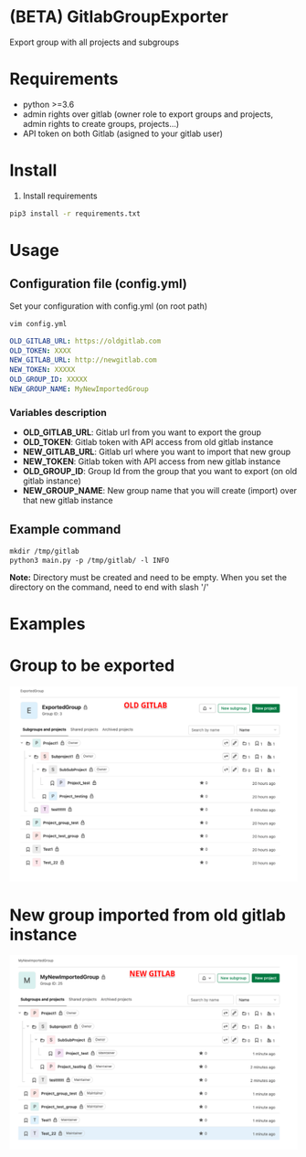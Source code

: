 # (BETA) GitlabGroupExporter 
Export group with all projects and subgroups

# Requirements  

* python >=3.6
* admin rights over gitlab (owner role to export groups and projects, admin rights to create groups, projects...)
* API token on both Gitlab (asigned to your gitlab user)

# Install  
1. Install requirements

```sh
pip3 install -r requirements.txt
```

# Usage  

## Configuration file (config.yml)

Set your configuration with config.yml (on root path)

```
vim config.yml
```

```yaml
OLD_GITLAB_URL: https://oldgitlab.com
OLD_TOKEN: XXXX
NEW_GITLAB_URL: http://newgitlab.com
NEW_TOKEN: XXXXX
OLD_GROUP_ID: XXXXX
NEW_GROUP_NAME: MyNewImportedGroup
```

### Variables description
 * **OLD_GITLAB_URL**: Gitlab url from you want to export the group
 * **OLD_TOKEN**: Gitlab token with API access from old gitlab instance
 * **NEW_GITLAB_URL**: Gitlab url where you want to import that new group
 * **NEW_TOKEN**: Gitlab token with API access from new gitlab instance
 * **OLD_GROUP_ID**: Group Id from the group that you want to export (on old gitlab instance)
 * **NEW_GROUP_NAME**: New group name that you will create (import) over that new gitlab instance

## Example command  

```
mkdir /tmp/gitlab 
python3 main.py -p /tmp/gitlab/ -l INFO
```
**Note:** Directory must be created and need to be empty. When you set the directory on the command, need to end with slash '/'

# Examples  

# Group to be exported  

![Old group](/img/old_gitlab.png)

# New group imported from old gitlab instance  

![New group](/img/new_gitlab.png)

